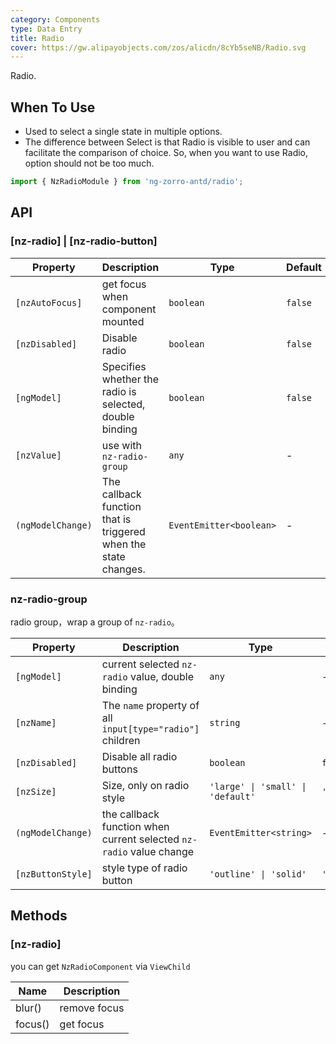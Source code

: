 ```yaml
---
category: Components
type: Data Entry
title: Radio
cover: https://gw.alipayobjects.com/zos/alicdn/8cYb5seNB/Radio.svg
---
```


Radio.

## When To Use

- Used to select a single state in multiple options.
- The difference between Select is that Radio is visible to user and can facilitate the comparison of choice. So, when you want to use Radio, option should not be too much.

```ts
import { NzRadioModule } from 'ng-zorro-antd/radio';
```

## API

### [nz-radio] | [nz-radio-button]

| Property          | Description                                                     | Type                    | Default |
| ----------------- | --------------------------------------------------------------- | ----------------------- | ------- |
| `[nzAutoFocus]`   | get focus when component mounted                                | `boolean`               | `false` |
| `[nzDisabled]`    | Disable radio                                                   | `boolean`               | `false` |
| `[ngModel]`       | Specifies whether the radio is selected, double binding         | `boolean`               | `false` |
| `[nzValue]`       | use with `nz-radio-group`                                       | `any`                   | -       |
| `(ngModelChange)` | The callback function that is triggered when the state changes. | `EventEmitter<boolean>` | -       |

### nz-radio-group

radio group，wrap a group of `nz-radio`。

| Property          | Description                                                         | Type                              | Default     |
| ----------------- | ------------------------------------------------------------------- | --------------------------------- | ----------- |
| `[ngModel]`       | current selected `nz-radio` value, double binding                   | `any`                             | -           |
| `[nzName]`        | The `name` property of all `input[type="radio"]` children           | `string`                          | -           |
| `[nzDisabled]`    | Disable all radio buttons                                           | `boolean`                         | `false`     |
| `[nzSize]`        | Size, only on radio style                                           | `'large' \| 'small' \| 'default'` | `'default'` |
| `(ngModelChange)` | the callback function when current selected `nz-radio` value change | `EventEmitter<string>`            | -           |
| `[nzButtonStyle]` | style type of radio button                                          | `'outline' \| 'solid'`            | `'outline'` |

## Methods

### [nz-radio]

you can get `NzRadioComponent` via `ViewChild`

| Name    | Description  |
| ------- | ------------ |
| blur()  | remove focus |
| focus() | get focus    |
